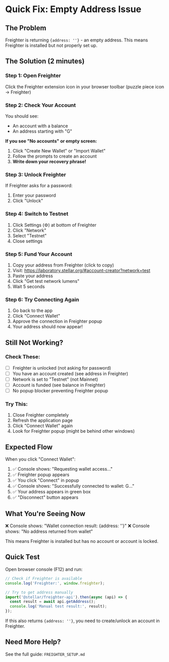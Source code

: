 # Quick Fix: Empty Address Issue

## The Problem

Freighter is returning `{address: ''}` - an empty address. This means Freighter is installed but not properly set up.

## The Solution (2 minutes)

### Step 1: Open Freighter
Click the Freighter extension icon in your browser toolbar (puzzle piece icon → Freighter)

### Step 2: Check Your Account
You should see:
- An account with a balance
- An address starting with "G"

**If you see "No accounts" or empty screen:**
1. Click "Create New Wallet" or "Import Wallet"
2. Follow the prompts to create an account
3. **Write down your recovery phrase!**

### Step 3: Unlock Freighter
If Freighter asks for a password:
1. Enter your password
2. Click "Unlock"

### Step 4: Switch to Testnet
1. Click Settings (⚙️) at bottom of Freighter
2. Click "Network"
3. Select "Testnet"
4. Close settings

### Step 5: Fund Your Account
1. Copy your address from Freighter (click to copy)
2. Visit: https://laboratory.stellar.org/#account-creator?network=test
3. Paste your address
4. Click "Get test network lumens"
5. Wait 5 seconds

### Step 6: Try Connecting Again
1. Go back to the app
2. Click "Connect Wallet"
3. Approve the connection in Freighter popup
4. Your address should now appear!

## Still Not Working?

### Check These:
- [ ] Freighter is unlocked (not asking for password)
- [ ] You have an account created (see address in Freighter)
- [ ] Network is set to "Testnet" (not Mainnet)
- [ ] Account is funded (see balance in Freighter)
- [ ] No popup blocker preventing Freighter popup

### Try This:
1. Close Freighter completely
2. Refresh the application page
3. Click "Connect Wallet" again
4. Look for Freighter popup (might be behind other windows)

## Expected Flow

When you click "Connect Wallet":
1. ✅ Console shows: "Requesting wallet access..."
2. ✅ Freighter popup appears
3. ✅ You click "Connect" in popup
4. ✅ Console shows: "Successfully connected to wallet: G..."
5. ✅ Your address appears in green box
6. ✅ "Disconnect" button appears

## What You're Seeing Now

❌ Console shows: "Wallet connection result: {address: ''}"
❌ Console shows: "No address returned from wallet"

This means Freighter is installed but has no account or account is locked.

## Quick Test

Open browser console (F12) and run:

```javascript
// Check if Freighter is available
console.log('Freighter:', window.freighter);

// Try to get address manually
import('@stellar/freighter-api').then(async (api) => {
  const result = await api.getAddress();
  console.log('Manual test result:', result);
});
```

If this also returns `{address: ''}`, you need to create/unlock an account in Freighter.

## Need More Help?

See the full guide: `FREIGHTER_SETUP.md`
